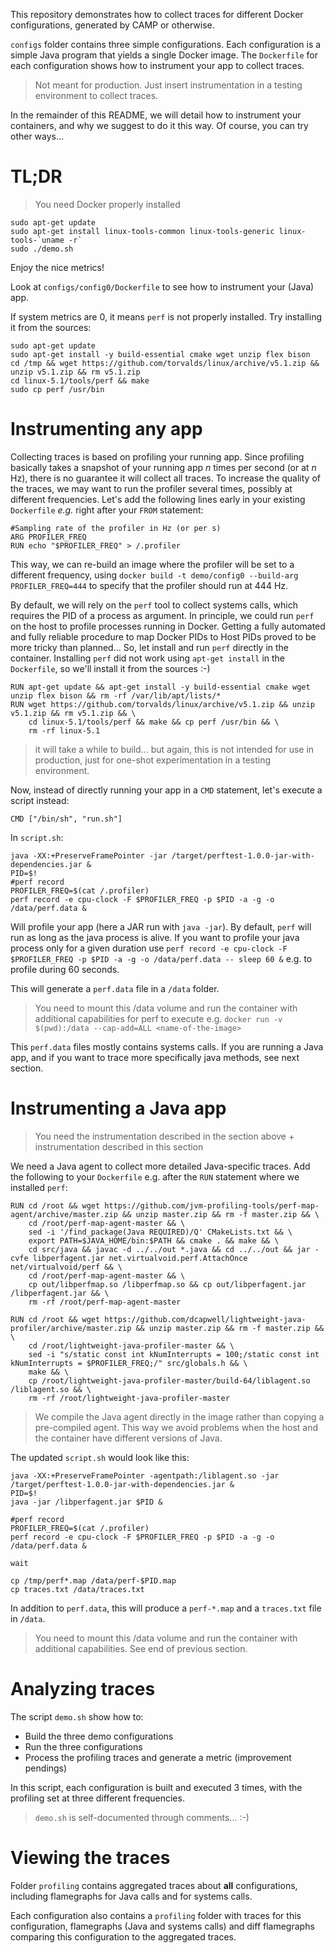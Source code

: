 This repository demonstrates how to collect traces for different Docker configurations, generated by CAMP or otherwise.

`configs` folder contains three simple configurations. Each configuration is a simple Java program that yields a single Docker image. The `Dockerfile` for each configuration shows how to instrument your app to collect traces.

> Not meant for production. Just insert instrumentation in a testing environment to collect traces.

In the remainder of this README, we will detail how to instrument your containers, and why we suggest to do it this way. Of course, you can try other ways...

# TL;DR

> You need Docker properly installed

```
sudo apt-get update
sudo apt-get install linux-tools-common linux-tools-generic linux-tools-`uname -r`
sudo ./demo.sh
```

Enjoy the nice metrics!

Look at `configs/config0/Dockerfile` to see how to instrument your (Java) app.

If system metrics are 0, it means `perf` is not properly installed. Try installing it from the sources:

```
sudo apt-get update 
sudo apt-get install -y build-essential cmake wget unzip flex bison
cd /tmp && wget https://github.com/torvalds/linux/archive/v5.1.zip && unzip v5.1.zip && rm v5.1.zip
cd linux-5.1/tools/perf && make 
sudo cp perf /usr/bin
```

# Instrumenting any app

Collecting traces is based on profiling your running app. Since profiling basically takes a snapshot of your running app *n* times per second (or at *n* Hz), there is no guarantee it will collect all traces. To increase the quality of the traces, we may want to run the profiler several times, possibly at different frequencies. Let's add the following lines early in your existing `Dockerfile` *e.g.* right after your `FROM` statement:

```
#Sampling rate of the profiler in Hz (or per s)
ARG PROFILER_FREQ
RUN echo "$PROFILER_FREQ" > /.profiler
```

This way, we can re-build an image where the profiler will be set to a different frequency, using `docker build -t demo/config0 --build-arg PROFILER_FREQ=444` to specify that the profiler should run at 444 Hz.

By default, we will rely on the `perf` tool to collect systems calls, which requires the PID of a process as argument. In principle, we could run `perf` on the host to profile processes running in Docker. Getting a fully automated and fully reliable procedure to map Docker PIDs to Host PIDs proved to be more tricky than planned... So, let install and run `perf` directly in the container. Installing `perf` did not work using `apt-get install` in the `Dockerfile`, so we'll install it from the sources :-)

```
RUN apt-get update && apt-get install -y build-essential cmake wget unzip flex bison && rm -rf /var/lib/apt/lists/*
RUN wget https://github.com/torvalds/linux/archive/v5.1.zip && unzip v5.1.zip && rm v5.1.zip && \
    cd linux-5.1/tools/perf && make && cp perf /usr/bin && \
    rm -rf linux-5.1
```

> it will take a while to build... but again, this is not intended for use in production, just for one-shot experimentation in a testing environment.

Now, instead of directly running your app in a `CMD` statement, let's execute a script instead:

```
CMD ["/bin/sh", "run.sh"]
```

In `script.sh`:

```
java -XX:+PreserveFramePointer -jar /target/perftest-1.0.0-jar-with-dependencies.jar &
PID=$!
#perf record
PROFILER_FREQ=$(cat /.profiler)
perf record -e cpu-clock -F $PROFILER_FREQ -p $PID -a -g -o /data/perf.data &
```

Will profile your app (here a JAR run with `java -jar`). By default, `perf` will run as long as the java process is alive. If you want to profile your java process only for a given duration use `perf record -e cpu-clock -F $PROFILER_FREQ -p $PID -a -g -o /data/perf.data -- sleep 60 &` e.g. to profile during 60 seconds.

This will generate a `perf.data` file in a `/data` folder.

> You need to mount this /data volume and run the container with additional capabilities for perf to execute e.g. `docker run -v $(pwd):/data --cap-add=ALL <name-of-the-image>`

This `perf.data` files mostly contains systems calls. If you are running a Java app, and if you want to trace more specifically java methods, see next section.

# Instrumenting a Java app

> You need the instrumentation described in the section above + instrumentation described in this section

We need a Java agent to collect more detailed Java-specific traces. Add the following to your `Dockerfile` e.g. after the `RUN` statement where we installed `perf`:

```
RUN cd /root && wget https://github.com/jvm-profiling-tools/perf-map-agent/archive/master.zip && unzip master.zip && rm -f master.zip && \
    cd /root/perf-map-agent-master && \
    sed -i '/find_package(Java REQUIRED)/Q' CMakeLists.txt && \
    export PATH=$JAVA_HOME/bin:$PATH && cmake . && make && \
    cd src/java && javac -d ../../out *.java && cd ../../out && jar -cvfe libperfagent.jar net.virtualvoid.perf.AttachOnce net/virtualvoid/perf && \
    cd /root/perf-map-agent-master && \
    cp out/libperfmap.so /libperfmap.so && cp out/libperfagent.jar /libperfagent.jar && \
    rm -rf /root/perf-map-agent-master

RUN cd /root && wget https://github.com/dcapwell/lightweight-java-profiler/archive/master.zip && unzip master.zip && rm -f master.zip && \
    cd /root/lightweight-java-profiler-master && \
    sed -i "s/static const int kNumInterrupts = 100;/static const int kNumInterrupts = $PROFILER_FREQ;/" src/globals.h && \
    make && \
    cp /root/lightweight-java-profiler-master/build-64/liblagent.so /liblagent.so && \
    rm -rf /root/lightweight-java-profiler-master
```

> We compile the Java agent directly in the image rather than copying a pre-compiled agent. This way we avoid problems when the host and the container have different versions of Java.

The updated `script.sh` would look like this:

```
java -XX:+PreserveFramePointer -agentpath:/liblagent.so -jar /target/perftest-1.0.0-jar-with-dependencies.jar &
PID=$!
java -jar /libperfagent.jar $PID &

#perf record
PROFILER_FREQ=$(cat /.profiler)
perf record -e cpu-clock -F $PROFILER_FREQ -p $PID -a -g -o /data/perf.data &

wait

cp /tmp/perf*.map /data/perf-$PID.map
cp traces.txt /data/traces.txt
```

In addition to `perf.data`, this will produce a `perf-*.map` and a `traces.txt` file in `/data`.

> You need to mount this /data volume and run the container with additional capabilities. See end of previous section.

# Analyzing traces

The script `demo.sh` show how to:

- Build the three demo configurations
- Run the three configurations
- Process the profiling traces and generate a metric (improvement pendings)

In this script, each configuration is built and executed 3 times, with the profiling set at three different frequencies.

> `demo.sh` is self-documented through comments... :-)

# Viewing the traces

Folder `profiling` contains aggregated traces about **all** configurations, including flamegraphs for Java calls and for systems calls.

Each configuration also contains a `profiling` folder with traces for this configuration, flamegraphs (Java and systems calls) and diff flamegraphs comparing this configuration to the aggregated traces.
